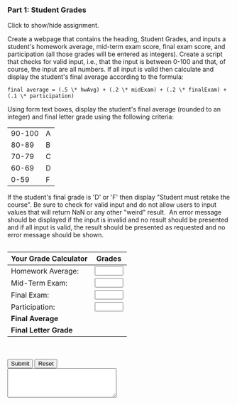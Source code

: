 ### Part 1: Student Grades

<p class="accordian">Click to show/hide assignment.</p>
<div class="panel">

Create a webpage that contains the heading, Student Grades, and inputs a student's homework average, mid-term exam score, final exam score, and participation (all those grades will be entered as integers). Create a script that checks for valid input, i.e., that the input is between 0-100 and that, of course, the input are all numbers. If all input is valid then calculate and display the student's final average according to the formula:

```
final average = (.5 \* hwAvg) + (.2 \* midExam) + (.2 \* finalExam) + (.1 \* participation)
```

Using form text boxes, display the student's final average (rounded to an integer) and final letter grade using the following criteria:

|        |     |
| ------ | --- |
| 90-100 | A   |
| 80-89  | B   |
| 70-79  | C   |
| 60-69  | D   |
| 0-59   | F   |

If the student's final grade is 'D' or 'F' then display "Student must retake the course". Be sure to check for valid input and do not allow users to input values that will return NaN or any other "weird" result.  An error message should be displayed if the input is invalid and no result should be presented and if all input is valid, the result should be presented as requested and no error message should be shown.

</div>

<section class="body">
<div class="row">
<form name="myform">
<div class="one-half column">

| Your Grade Calculator  |                                                    Grades                                                    |
| :--------------------- | :----------------------------------------------------------------------------------------------------------: |
| Homework Average:      |   <input type="number" name="homework" min="0" max="100" step="1" required>   |
| Mid-Term Exam:         |    <input type="number" name="midterm" min="0" max="100" step="1" required>   |
| Final Exam:            |     <input type="number" name="final" min="0" max="100" step="1" required>    |
| Participation:         | <input type="number" name="participation" min="0" max="100" step="1" required>|
| **Final Average**      |                                        <div id="finalaverage"></div>                                         |
| **Final Letter Grade** |                                         <div id="finalletter"></div>                                         |

</div>
<div class="one-half column">
<br><br>
<span class="button-row">
<input type="button" class="button-primary" onclick="average()" value="Submit">
<input type="reset" value="Reset" id="reset">
</span>
<br>
<textarea rows="4" cols="28" name="result" id="results"></textarea>

</div>
</form>
</div>
</section>

<script>
const displayResults = (message = "", average = "", letter = "") => {
        document.getElementById('results').textContent = message;
        document.getElementById('finalaverage').textContent = average;
        document.getElementById('finalletter').textContent = letter;
}

function average(){
    const errMessage = "Invalid input! Please enter integers between 0 and 100.";

    let grades = {
        "homework": parseInt(document.forms["myform"].elements["homework"].value),
        "midterm": parseInt(document.forms["myform"].elements["midterm"].value),
        "final": parseInt(document.forms["myform"].elements["final"].value),
        "participation": parseInt(document.forms["myform"].elements["participation"].value),
        "average": () => Math.round((.5 * grades.homework) + (.2 * grades.midterm) + (.2 * grades.final) + (.1 * grades.participation)),
        "letter": () => (grades.average() >= 90) ? "A" : (grades.average() >= 80) ? "B" : (grades.average() >= 70) ? "C" : (grades.average() >= 80) ? "D" : "F",  
        "result": () => grades.average() < 70 ? "Student must retake the course." : ""
    }

    if 
        (Number.isNaN(grades.homework) || Number.isNaN(grades.midterm) || Number.isNaN(grades.final) || Number.isNaN(grades.participation) || 0 > grades.homework || grades.homework > 100 || 0 > grades.midterm || grades.midterm > 100 || 0 > grades.final || grades.final > 100 || 0 > grades.participation || grades.participation > 100) {
        displayResults(errMessage);
    } else { 
        displayResults(grades.result(), String(grades.average()), grades.letter());
    }
}

document.getElementById('reset').addEventListener("click", () => {
  displayResults();
});
</script>
